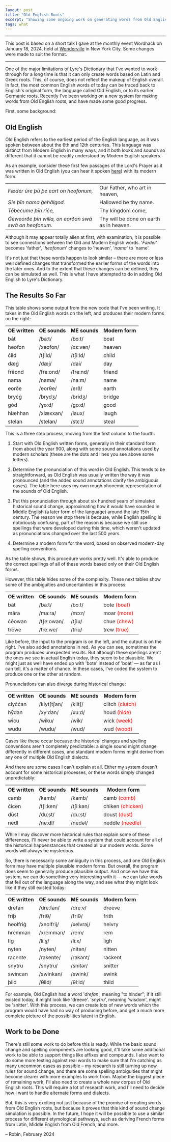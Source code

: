 ```yaml
---
layout: post
title: "Old English Roots"
excerpt: "Showing some ongoing work on generating words from Old English roots"
tags: what
---
```


---

This post is based on a short talk I gave at the monthly event Wordhack on January 18, 2024, held at [Wonderville](https://www.wonderville.nyc/) in New York City. Some changes were made to suit the format.

---

One of the major limitations of Lyre's Dictionary that I've wanted to work through for a long time is that it can only create words based on Latin and Greek roots. This, of course, does not reflect the makeup of English overall. In fact, the most common English words of today can be traced back to English's original form, the language called Old English, or to its earlier Germanic roots. Recently I've been working on a new system for making words from Old English roots, and have made some good progress.

First, some background:

## Old English

Old English refers to the earliest period of the English language, as it was spoken between about the 6th and 12th centuries. This language was distinct from Modern English in many ways, and it both looks and sounds so different that it cannot be readily understood by Modern English speakers.

As an example, consider these first few passages of the Lord's Prayer as it was written in Old English (you can hear it spoken [here](https://upload.wikimedia.org/wikipedia/commons/2/23/Faederureaudio2.ogg)) with its modern form:

<table style="width: 100%; margin: auto;">
<tr><td><i>Fæder ūre þū þe eart on heofonum,</i></td><td>Our Father, who art in heaven,</td></tr>
<tr><td><i>Sīe þīn nama ġehālgod.</i></td><td>Hallowed be thy name.</td></tr>
<tr><td><i>Tōbecume þīn rīċe,</i></td><td>Thy kingdom come,</td></tr>
<tr><td><i>Ġeweorðe þīn willa, on eorðan swā swā on heofonum.</i></td><td>Thy will be done on earth as in heaven.</td></tr>
</table>

Although it may appear totally alien at first, with examination, it is possible to see connections between the Old and Modern English words. '<i>Fæder</i>' becomes 'father', '<i>heofonum</i>' changes to 'heaven', '<i>nama</i>' to 'name'.

It's not just that these words happen to look similar – there are more or less well defined
changes that transformed the earlier forms of the words into the later ones. And to the extent that these changes can be defined, they can be simulated as well. This is what I have attempted to do in adding Old English to Lyre's Dictionary.

## The Results So Far

This table shows some output from the new code that I've been writing. It takes in the Old English words on the left, and produces their modern forms on the right:

<table style="width: 100%; margin: auto;">
<tr><th>OE written</th><th>OE sounds</th><th>ME sounds</th><th>Modern form</th></tr>
<tr><td>bāt</td><td>/baːt/</td><td>/bɔːt/</td><td>boat</td></tr>
<tr><td>heofon</td><td>/xeofon/</td><td>/xɛːvən/</td><td>heaven</td></tr>
<tr><td>ċild</td><td>/tʃild/</td><td>/tʃiːld/</td><td>child</td></tr>
<tr><td>dæġ</td><td>/dæj/</td><td>/dai/</td><td>day</td></tr>
<tr><td>frēond</td><td>/freːond/</td><td>/freːnd/</td><td>friend</td></tr>
<tr><td>nama</td><td>/nama/</td><td>/naːm/</td><td>name</td></tr>
<tr><td>eorðe</td><td>/eorθe/</td><td>/erð/</td><td>earth</td></tr>
<tr><td>bryċġ</td><td>/brydʒ/</td><td>/bridʒ/</td><td>bridge</td></tr>
<tr><td>gōd</td><td>/ɣoːd/</td><td>/goːd/</td><td>good</td></tr>
<tr><td>hlæhhan</td><td>/xlæxxan/</td><td>/laux/</td><td>laugh</td></tr>
<tr><td>stelan</td><td>/stelan/</td><td>/stɛːl/</td><td>steal</td></tr>
</table>

This is a three step process, moving from the first column to the fourth.

1. Start with Old English written forms, generally in their standard form from about the year 900, along with some sound annotations used by modern scholars (these are the dots and lines you see above some letters).

2. Determine the pronunciation of this word in Old English. This tends to be straightforward, as Old English was usually written the way it was pronounced (and the added sound annotations clarify the ambiguous cases). The table here uses my own rough phonemic representation of the sounds of Old English.

3. Put this pronunciation through about six hundred years of simulated historical sound change, approximating how it would have sounded in Middle English (a later form of the language) around the late 15th century. The reason we stop there is because, while English spelling is notoriously confusing, part of the reason is because we still use spellings that were developed during this time, which weren't updated as pronunciations changed over the last 500 years.

4. Determine a modern form for the word, based on observed modern-day spelling conventions.

As the table shows, this procedure works pretty well. It's able to produce the correct spellings of all of these words based only on their Old English forms.

However, this table hides some of the complexity. These next tables show some of the ambiguities and uncertainties in this process:

<table style="width: 100%; margin: auto;">
<tr><th>OE written</th><th>OE sounds</th><th>ME sounds</th><th>Modern form</th></tr>
<tr><td>bāt</td><td>/baːt/</td><td>/bɔːt/</td><td>bote <span style="color:red;">(boat)</span></td></tr>
<tr><td>māra</td><td>/maːra/</td><td>/mɔːr/</td><td>moar <span style="color:red;">(more)</span></td></tr>
<tr><td>ċēowan</td><td>/tʃeːowan/</td><td>/tʃiu/</td><td>chue <span style="color:red;">(chew)</span></td></tr>
<tr><td>trēwe</td><td>/treːwe/</td><td>/triu/</td><td>trew <span style="color:red;">(true)</span></td></tr>
</table>

Like before, the input to the program is on the left, and the output is on the right. I've also added annotations in red. As you can see, sometimes the program produces unexpected results. But although these spellings aren't the ones we see in actual English today, they seem to be plausible. We might just as well have ended up with 'bote' instead of 'boat' — as far as I can tell, it's a matter of chance. In these cases, I've coded the system to produce one or the other at random.

Pronunciations can also diverge during historical change:

<table style="width: 100%; margin: auto;">
<tr><th>OE written</th><th>OE sounds</th><th>ME sounds</th><th>Modern form</th></tr>
<tr><td>clyċċan</td><td>/klytʃtʃan/</td><td>/klitʃ/</td><td>clitch <span style="color:red;">(clutch)</span></td></tr>
<tr><td>hȳdan</td><td>/xyːdan/</td><td>/xuːd/</td><td>houd <span style="color:red;">(hide)</span></td></tr>
<tr><td>wicu</td><td>/wiku/</td><td>/wik/</td><td>wick <span style="color:red;">(week)</span></td></tr>
<tr><td>wudu</td><td>/wudu/</td><td>/wud/</td><td>wud <span style="color:red;">(wood)</span></td></tr>
</table>

Cases like these occur because the historical changes and spelling conventions aren't completely predictable: a single sound might change differently in different cases, and standard modern forms might derive from any one of multiple Old English dialects.

And there are some cases I can't explain at all. Either my system doesn't account for some historical processes, or these words simply changed unpredictably:

<table style="width: 100%; margin: auto;">
<tr><th>OE written</th><th>OE sounds</th><th>ME sounds</th><th>Modern form</th></tr>
<tr><td>camb</td><td>/kamb/</td><td>/kamb/</td><td>camb <span style="color:red;">(comb)</span></td></tr>
<tr><td>ċīcen</td><td>/tʃiːken/</td><td>/tʃiːkən/</td><td>chiken <span style="color:red;">(chicken)</span></td></tr>
<tr><td>dūst</td><td>/duːst/</td><td>/duːst/</td><td>doust <span style="color:red;">(dust)</span></td></tr>
<tr><td>nēdl</td><td>/neːdl/</td><td>/nedəl/</td><td>neddle <span style="color:red;">(needle)</span></td></tr><tr></tr>
</table>

While I may discover more historical rules that explain some of these differences, I'll never be able to write a system that could account for all of the historical happenstances that created all our modern words. Some words will always be mysterious.

So, there is necessarily some ambiguity in this process, and one Old English form may have multiple plausible modern forms. But overall, the program does seem to generally produce plausible output. And once we have this system, we can do something very interesting with it — we can take words that fell out of the language along the way, and see what they might look like if they still existed today:

<table style="width: 100%; margin: auto;">
<tr><th>OE written</th><th>OE sounds</th><th>ME sounds</th><th>Modern form</th></tr>
<tr><td>drēfan</td><td>/dreːfan/</td><td>/dreːv/</td><td>dreeve</td></tr>
<tr><td>friþ</td><td>/friθ/</td><td>/friθ/</td><td>frith</td></tr>
<tr><td>heolfriġ</td><td>/xeolfrij/</td><td>/xelvrəj/</td><td>helvry</td></tr>
<tr><td>hremman</td><td>/xremman/</td><td>/rem/</td><td>rem</td></tr>
<tr><td>līg</td><td>/liːɣ/</td><td>/liːx/</td><td>ligh</td></tr>
<tr><td>nyten</td><td>/nyten/</td><td>/nitən/</td><td>nitten</td></tr>
<tr><td>racente</td><td>/rakente/</td><td>/rakənt/</td><td>rackent</td></tr>
<tr><td>snytru</td><td>/snytru/</td><td>/snitər/</td><td>snitter</td></tr>
<tr><td>swincan</td><td>/swinkan/</td><td>/swink/</td><td>swink</td></tr>
<tr><td>þild</td><td>/θild/</td><td>/θiːld/</td><td>thild</td></tr><tr></tr>
</table>

For example, Old English had a word '<i>drefan</i>', meaning "to hinder"; if it still existed today, it might look like 'dreeve'. '<i>snytru</i>', meaning 'wisdom', might be 'snitter'. With this process, we can create lots of new words which the program would have had no way of producing before, and get a much more complete picture of the possibilities latent in English.

## Work to be Done

There's still some work to do before this is ready. While the basic sound change and spelling components are looking good, it'll take some additional work to be able to support things like affixes and compounds. I also want to do some more testing against real words to make sure that I'm catching as many uncommon cases as possible – my research is still turning up new rules for sound change, and there are some spelling ambiguities that might become clearer with more examples to work from. Maybe the biggest piece of remaining work, I'll also need to create a whole new corpus of Old English roots. This will require a lot of research work, and I'll need to decide how I want to handle alternate forms and dialects.

But, this is very exciting not just because of the promise of creating words from Old English roots, but because it proves that this kind of sound change simulation is possible. In the future, I hope it will be possible to use a similar process for different etymological pathways, such as deriving French forms from Latin, Middle English from Old French, and more.

– Robin, February 2024
